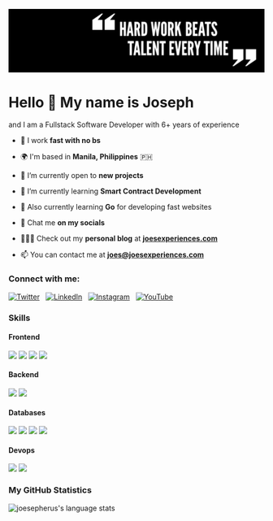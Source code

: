 ![Header](./Header.png)

<h1>Hello 👋 My name is Joseph</h1>

and I am a Fullstack Software Developer with 6+ years of experience

- 🚀 I work **fast with no bs**

- 🌍 I'm based in **Manila, Philippines** 🇵🇭

- 🤝 I’m currently open to **new projects**

- 🌱 I’m currently learning **Smart Contract Development**

- 🌱 Also currently learning **Go** for developing fast websites

- 💬 Chat me **on my socials**

- 👨🏻‍💻 Check out my **personal blog** at **[joesexperiences.com](https://joesexperiences.com)**

- 📫 You can contact me at **joes@joesexperiences.com**

<h3 align="left">Connect with me:</h3>

[<img src="https://raw.githubusercontent.com/rahuldkjain/github-profile-readme-generator/master/src/images/icons/Social/twitter.svg" alt="Twitter" height="30" width="30">](https://twitter.com/joesexperiences)&nbsp;&nbsp;
[<img src="https://raw.githubusercontent.com/rahuldkjain/github-profile-readme-generator/master/src/images/icons/Social/linked-in-alt.svg" alt="LinkedIn" height="30" width="30">](https://linkedin.com/in/joseph-maloch)&nbsp;&nbsp;
[<img src="https://raw.githubusercontent.com/rahuldkjain/github-profile-readme-generator/master/src/images/icons/Social/instagram.svg" alt="Instagram" height="30" width="30">](https://instagram.com/joesexperiences)&nbsp;&nbsp;
[<img src="https://raw.githubusercontent.com/rahuldkjain/github-profile-readme-generator/master/src/images/icons/Social/youtube.svg" alt="YouTube" height="30" width="30">](https://www.youtube.com/@JoesExperiences)

<h3 align="left">Skills</h3>    

<div>
<h4>Frontend</h4>
<img src="https://skillicons.dev/icons?i=ts" />
<img src="https://skillicons.dev/icons?i=js" />
<img src="https://skillicons.dev/icons?i=react" />
<img src="https://skillicons.dev/icons?i=vue" />
<h4>Backend</h4>
<img src="https://skillicons.dev/icons?i=nodejs" />
<img src="https://skillicons.dev/icons?i=graphql" />
<h4>Databases</h4>
<img src="https://skillicons.dev/icons?i=postgres" />
<img src="https://skillicons.dev/icons?i=mongodb" />
<img src="https://skillicons.dev/icons?i=mysql" />
<img src="https://skillicons.dev/icons?i=redis" />
<h4>Devops</h4>
<img src="https://skillicons.dev/icons?i=aws" />
<img src="https://skillicons.dev/icons?i=docker" />
</div>


<h3 align="left">My GitHub Statistics</h3>

![joesepherus's language stats](https://github-readme-stats.vercel.app/api/top-langs/?username=joesepherus&hide=HTML&`&langs_count=4&layout=compact)
